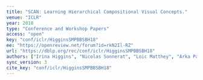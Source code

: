 ```yaml
---
title: "SCAN: Learning Hierarchical Compositional Visual Concepts."
venue: "ICLR"
year: 2018
type: "Conference and Workshop Papers"
access: "open"
key: "conf/iclr/HigginsSMPBBSBH18"
ee: "https://openreview.net/forum?id=rkN2Il-RZ"
url: "https://dblp.org/rec/conf/iclr/HigginsSMPBBSBH18"
authors: ["Irina Higgins", "Nicolas Sonnerat", "Loic Matthey", "Arka Pal", "Christopher P. Burgess", "Matko Bosnjak", "Murray Shanahan", "Matthew M. Botvinick", "Demis Hassabis", "Alexander Lerchner"]
sync_version: 3
cite_key: "conf/iclr/HigginsSMPBBSBH18"
---
```

